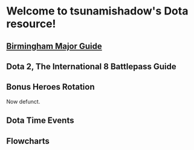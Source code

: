 # Welcome to tsunamishadow's Dota resource!

## [Birmingham Major Guide](.../Birmingham)

## Dota 2, The International 8 Battlepass Guide

## Bonus Heroes Rotation

Now defunct.

## Dota Time Events

## Flowcharts
